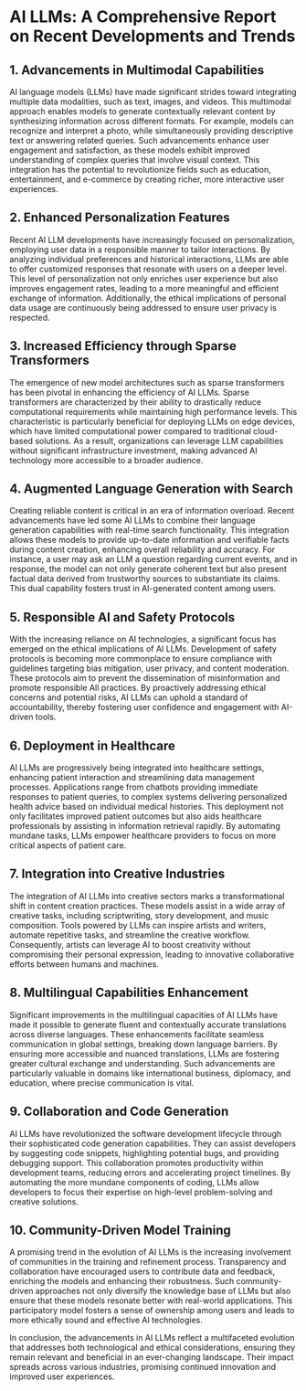 # AI LLMs: A Comprehensive Report on Recent Developments and Trends

## 1. Advancements in Multimodal Capabilities
AI language models (LLMs) have made significant strides toward integrating multiple data modalities, such as text, images, and videos. This multimodal approach enables models to generate contextually relevant content by synthesizing information across different formats. For example, models can recognize and interpret a photo, while simultaneously providing descriptive text or answering related queries. Such advancements enhance user engagement and satisfaction, as these models exhibit improved understanding of complex queries that involve visual context. This integration has the potential to revolutionize fields such as education, entertainment, and e-commerce by creating richer, more interactive user experiences.

## 2. Enhanced Personalization Features
Recent AI LLM developments have increasingly focused on personalization, employing user data in a responsible manner to tailor interactions. By analyzing individual preferences and historical interactions, LLMs are able to offer customized responses that resonate with users on a deeper level. This level of personalization not only enriches user experience but also improves engagement rates, leading to a more meaningful and efficient exchange of information. Additionally, the ethical implications of personal data usage are continuously being addressed to ensure user privacy is respected.

## 3. Increased Efficiency through Sparse Transformers
The emergence of new model architectures such as sparse transformers has been pivotal in enhancing the efficiency of AI LLMs. Sparse transformers are characterized by their ability to drastically reduce computational requirements while maintaining high performance levels. This characteristic is particularly beneficial for deploying LLMs on edge devices, which have limited computational power compared to traditional cloud-based solutions. As a result, organizations can leverage LLM capabilities without significant infrastructure investment, making advanced AI technology more accessible to a broader audience.

## 4. Augmented Language Generation with Search
Creating reliable content is critical in an era of information overload. Recent advancements have led some AI LLMs to combine their language generation capabilities with real-time search functionality. This integration allows these models to provide up-to-date information and verifiable facts during content creation, enhancing overall reliability and accuracy. For instance, a user may ask an LLM a question regarding current events, and in response, the model can not only generate coherent text but also present factual data derived from trustworthy sources to substantiate its claims. This dual capability fosters trust in AI-generated content among users.

## 5. Responsible AI and Safety Protocols
With the increasing reliance on AI technologies, a significant focus has emerged on the ethical implications of AI LLMs. Development of safety protocols is becoming more commonplace to ensure compliance with guidelines targeting bias mitigation, user privacy, and content moderation. These protocols aim to prevent the dissemination of misinformation and promote responsible AIl practices. By proactively addressing ethical concerns and potential risks, AI LLMs can uphold a standard of accountability, thereby fostering user confidence and engagement with AI-driven tools.

## 6. Deployment in Healthcare
AI LLMs are progressively being integrated into healthcare settings, enhancing patient interaction and streamlining data management processes. Applications range from chatbots providing immediate responses to patient queries, to complex systems delivering personalized health advice based on individual medical histories. This deployment not only facilitates improved patient outcomes but also aids healthcare professionals by assisting in information retrieval rapidly. By automating mundane tasks, LLMs empower healthcare providers to focus on more critical aspects of patient care.

## 7. Integration into Creative Industries
The integration of AI LLMs into creative sectors marks a transformational shift in content creation practices. These models assist in a wide array of creative tasks, including scriptwriting, story development, and music composition. Tools powered by LLMs can inspire artists and writers, automate repetitive tasks, and streamline the creative workflow. Consequently, artists can leverage AI to boost creativity without compromising their personal expression, leading to innovative collaborative efforts between humans and machines.

## 8. Multilingual Capabilities Enhancement
Significant improvements in the multilingual capacities of AI LLMs have made it possible to generate fluent and contextually accurate translations across diverse languages. These enhancements facilitate seamless communication in global settings, breaking down language barriers. By ensuring more accessible and nuanced translations, LLMs are fostering greater cultural exchange and understanding. Such advancements are particularly valuable in domains like international business, diplomacy, and education, where precise communication is vital.

## 9. Collaboration and Code Generation
AI LLMs have revolutionized the software development lifecycle through their sophisticated code generation capabilities. They can assist developers by suggesting code snippets, highlighting potential bugs, and providing debugging support. This collaboration promotes productivity within development teams, reducing errors and accelerating project timelines. By automating the more mundane components of coding, LLMs allow developers to focus their expertise on high-level problem-solving and creative solutions.

## 10. Community-Driven Model Training
A promising trend in the evolution of AI LLMs is the increasing involvement of communities in the training and refinement process. Transparency and collaboration have encouraged users to contribute data and feedback, enriching the models and enhancing their robustness. Such community-driven approaches not only diversify the knowledge base of LLMs but also ensure that these models resonate better with real-world applications. This participatory model fosters a sense of ownership among users and leads to more ethically sound and effective AI technologies.

In conclusion, the advancements in AI LLMs reflect a multifaceted evolution that addresses both technological and ethical considerations, ensuring they remain relevant and beneficial in an ever-changing landscape. Their impact spreads across various industries, promising continued innovation and improved user experiences.